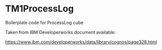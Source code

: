 # TM1ProcessLog
Boilerplate code for ProcessLog cube

Taken from IBM Developerworks document available:

https://www.ibm.com/developerworks/data/library/cognos/page328.html
